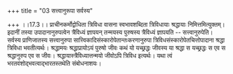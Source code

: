 +++
title = "03 सत्त्वानुरूपा सर्वस्य"

+++
।।17.3।। प्राचीनकर्मोद्वोधिता त्रिविधा वासना स्वभावशब्दिता त्रिविधायाः
श्रद्धायाः निमित्तमित्युक्तम्। इदानीं तस्या उपादानानुरुपत्वेन त्रैविध्यं
ज्ञापयन् तन्मयस्य पुरुषस्य त्रैविध्यं ज्ञापयति -- सत्त्वानुरुपेति।
सर्वस्य प्राणिजातस्य सत्त्वानुरुपा
सात्त्विकादिसंस्कारोपेतान्तःकरणानुरुपा त्रिविधसंस्कारोपेतचित्तोपादाना
श्रद्धा त्रिविधा भवतीत्यर्थः। श्रद्धामयः श्रद्धाप्रायोऽयं पुरुषो जीवः
कथं यो यच्छ्रद्धः जीवस्य या श्रद्धा स यच्छ्रद्धः स एव स श्रद्धानुरुप एव
स जीवः। श्रद्धायास्त्रैविध्यात्तन्मयो जीवोऽपि त्रिविध इत्यर्थः। यथा त्वं
भरतवंशोद्भवत्वाद्भारतस्तथेति संबोधनाशयः।
